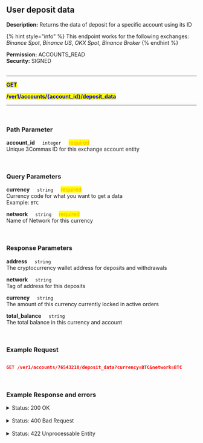 ## User deposit data<br>

**Description:** Returns the data of deposit for a specific account using its ID<br>

{% hint style="info" %}
This endpoint works for the following exchanges: *Binance Spot*, *Binance US*, *OKX Spot*, *Binance Broker*
{% endhint %}<br>

**Permission:**  ACCOUNTS_READ<br>
**Security:** SIGNED<br>
<br>

----------

<mark style="color:blue"><strong>GET</strong>

<mark style="color:blue"><strong>/ver1/accounts/{account_id}/deposit_data</strong>

----------

<br>

### Path Parameter<br>
<p>
   <strong>account_id</strong>&nbsp;&nbsp;&nbsp;&nbsp;&nbsp;<code>integer</code>&nbsp;&nbsp;&nbsp;&nbsp;&nbsp;<mark style="color:orange">required</mark><br>
   Unique 3Commas ID for this exchange account entity
</p><br>

### Query Parameters<br>
<p>
   <strong>currency</strong>&nbsp;&nbsp;&nbsp;&nbsp;&nbsp;<code>string</code>&nbsp;&nbsp;&nbsp;&nbsp;&nbsp;<mark style="color:orange">required</mark><br>
   Currency code for what you want to get a data<br>
   Example: <code>BTC</code>
</p>
<p>
   <strong>network</strong>&nbsp;&nbsp;&nbsp;&nbsp;&nbsp;<code>string</code>&nbsp;&nbsp;&nbsp;&nbsp;&nbsp;<mark style="color:orange">required</mark><br>
   Name of Network for this currency
</p><br>

### Response Parameters<br>
<p>
   <strong>address</strong>&nbsp;&nbsp;&nbsp;&nbsp;&nbsp;<code>string</code><br>
   The cryptocurrency wallet address for deposits and withdrawals
</p>
<p>
   <strong>network</strong>&nbsp;&nbsp;&nbsp;&nbsp;&nbsp;<code>string</code><br>
   Tag of address for this deposits
</p>
<p>
   <strong>currency</strong>&nbsp;&nbsp;&nbsp;&nbsp;&nbsp;<code>string</code><br>
   The amount of this currency currently locked in active orders
</p>
<p>
   <strong>total_balance</strong>&nbsp;&nbsp;&nbsp;&nbsp;&nbsp;<code>string</code><br>
   The total balance in this currency and account
</p><br>

### Example Request<br>

```json

GET /ver1/accounts/76543210/deposit_data?currency=BTC&network=BTC
```
<br>


###  Example Response and errors<br>
<details>
<summary>Status: 200 OK</summary><br>

```json
{
    "address": "1J6jZDFSeGfwfwJpS4SLqhVo7eo2DgkT9Q",
    "address_tag": "",
    "available_balance": "0.00031872",
    "in_orders": "0.0",
    "total_balance": "0.00031872"
}
```
</details><br>
<details>
<summary>Status: 400 Bad Request</summary><br>

```json
{
    "error": "record_invalid",
    "error_description": "Invalid parameters",
    "error_attributes": {
        "currency": [
            "is missing"
        ],
        "network": [
            "is missing"
        ]
    }
}
```

</details><br>

<details>
<summary>Status: 422 Unprocessable Entity</summary><br>

```json
{
    "error_description": "{\"code\"=>-9000, \"msg\"=>\"Deposits for this network are currently closed\"}",
    "error": "unknown_market_api_error"
}
```
</details>